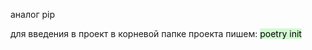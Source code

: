 аналог pip


для введения в проект в корневой папке проекта пишем:
<mark style="background: #BBFABBA6;">poetry init</mark>